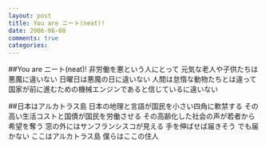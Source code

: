 ```yaml
---
layout: post
title: You are ニート(neat)!
date: 2006-06-08
comments: true
categories:
---
```


##You are ニート(neat)!
非労働を悪という人にとって
元気な老人や子供たちは悪魔に違いない
日曜日は悪魔の日に違いない
人間は怠惰な動物たちとは違って
国家が前に進むための機械エンジンであると信じているに違いない

##日本はアルカトラス島
日本の地理と言語が国民を小さい四角に軟禁する
その高い生活コストと国債が国民を労働させる
その高齢化した社会の声が若者から希望を奪う
窓の外にはサンフランシスコが見える
手を伸ばせば届きそう
でも届かない
ここはアルカトラス島
僕らはここの住人